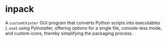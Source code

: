 # inpack
A `customtkinter` GUI program that converts Python scripts into executables (`.exe`) using PyInstaller, offering options for a single file, console-less mode, and custom icons, thereby simplifying the packaging process.
